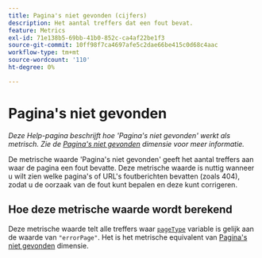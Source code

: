 ```yaml
---
title: Pagina's niet gevonden (cijfers)
description: Het aantal treffers dat een fout bevat.
feature: Metrics
exl-id: 71e138b5-69bb-41b0-852c-ca4af22be1f3
source-git-commit: 10ff98f7ca4697afe5c2dae66be415c0d68c4aac
workflow-type: tm+mt
source-wordcount: '110'
ht-degree: 0%

---
```


# Pagina&#39;s niet gevonden

*Deze Help-pagina beschrijft hoe &#39;Pagina&#39;s niet gevonden&#39; werkt als metrisch. Zie de [Pagina&#39;s niet gevonden](../dimensions/pages-not-found.md) dimensie voor meer informatie.*

De metrische waarde &#39;Pagina&#39;s niet gevonden&#39; geeft het aantal treffers aan waar de pagina een fout bevatte. Deze metrische waarde is nuttig wanneer u wilt zien welke pagina&#39;s of URL&#39;s foutberichten bevatten (zoals 404), zodat u de oorzaak van de fout kunt bepalen en deze kunt corrigeren.

## Hoe deze metrische waarde wordt berekend

Deze metrische waarde telt alle treffers waar [`pageType`](/help/implement/vars/page-vars/pagetype.md) variable is gelijk aan de waarde van `"errorPage"`. Het is het metrische equivalent van [Pagina&#39;s niet gevonden](../dimensions/pages-not-found.md) dimensie.
